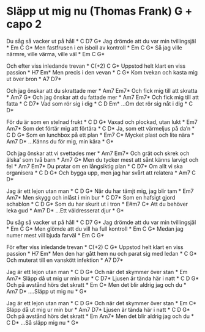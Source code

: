# Släpp ut mig nu (Thomas Frank) G + capo 2

Du såg så vacker ut på håll *  C D7 G*
Jag drömde att du var min tvillingsjäl *  Em C G*
Men fastfrusen i en isboll av kontroll *  Em C G*
Så jag ville närmre, ville värma, ville väl *  Em C G*

Och efter viss inledande trevan *  C(+2) C G*
Uppstod helt klart en viss passion *  H7 Em*
Men precis i den vevan *  C G*
Kom tvekan och kasta mig ut över bron *  A7 D7*

Och jag önskar att du skrattade mer *  Am7 Em7*
Och fick mig till att skratta *  Am7 G*
Och jag önskar att du fattade mer *  Am7 Em7*
Och fick mig till att fatta *  C D7*
Vad som rör sig i dig *  C D Em*
…Om det rör sig nåt i dig *  C D*

För du är som en stelnad frukt *  C D G*
Vaxad och plockad, utan lukt *  Em7 Am7*
Som det förtär mig att förtära *  C D*
Ja, som ett värmeljus på da’n *  C D G*
Som en lunchbox på ett plan *  Em7 C*
Mycket plast och lite nära *  Am7 D*
...Känns du för mig, min kära *  G*

Och jag önskar att vi svettades mer *  Am7 Em7*
Och grät och skrek och älska’ som två barn *  Am7 G*
Men du tycker mest att sånt känns larvigt och fel *  Am7 Em7*
Du pratar om en långsiktig plan *  C D7*
Om allt vi ska organisera *  C D G*
Och bygga upp, men jag har svårt att relatera *  Am7 C D*

Jag är ett lejon utan man *  C D G*
När du har tämjt mig, jag blir tam *  Em7 Am7*
Men skygg och inlåst i min bur *  C D7*
Som en hafsigt gjord schablon *  C D G*
Som du har skurit ut i tron *  E#m7 C*
Att du behöver leka gud *  Am7 D*
…Ett väldresserat djur *  G*

Du såg så vacker ut på håll *  C D7 G*
Jag drömde att du var min tvillingsjäl *  Em C G*
Men glömde att du vill ha full kontroll *  Em C G*
Medan jag numer mest vill bjuda farväl *  Em C G*

För efter viss inledande trevan *  C(+2) C G*
Uppstod helt klart en viss passion *  H7 Em*
Men den har gått hem nu och parat sig med ledan *  C G*
Och muterat till en vanskött infektion *  A7 D7*

Jag är ett lejon utan man *  C D G*
Och när det skymmer över stan *  Em Am7*
Släpp då ut mig ur min bur *  C D7*
Ljusen är tända här i natt *  C D G*
Och på avstånd hörs det skratt *  Em C*
Men det blir aldrig jag och du *  Am7 D*
….Släpp ut mig nu *  G*

Jag är ett lejon utan man *  C D G*
Och när det skymmer över stan *  Em C*
Släpp då ut mig ur min bur *  Am7 D7*
Ljusen är tända här i natt *  C D G*
Och på avstånd hörs det skratt *  Em Am7*
Men det blir aldrig jag och du *  C D*
…Så släpp mig nu *  G*
